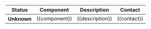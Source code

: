 <!-- FeatureTable -->
<table class="table table-hover">
  <thead>
  <tr>
    <th>Status</th>
    <th>Component</th>
    <th>Description</th>
    <th>Contact</th>
  </tr>
  </thead>
  <tbody>
    <tr>
      <th scope="row">Unknown</th>
      <td>{{component}}</td>
      <td>{{description}}</td>
      <td>{{contact}}</td>
    </tr>
  </tbody>
</table>